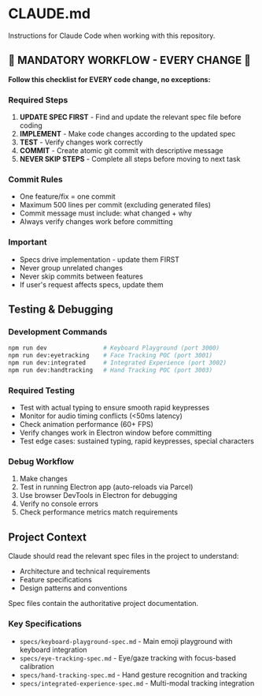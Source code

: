 # CLAUDE.md

Instructions for Claude Code when working with this repository.

## 🚨 MANDATORY WORKFLOW - EVERY CHANGE 🚨

**Follow this checklist for EVERY code change, no exceptions:**

### Required Steps
1. **UPDATE SPEC FIRST** - Find and update the relevant spec file before coding
2. **IMPLEMENT** - Make code changes according to the updated spec
3. **TEST** - Verify changes work correctly
4. **COMMIT** - Create atomic git commit with descriptive message
5. **NEVER SKIP STEPS** - Complete all steps before moving to next task

### Commit Rules
- One feature/fix = one commit
- Maximum 500 lines per commit (excluding generated files)
- Commit message must include: what changed + why
- Always verify changes work before committing

### Important
- Specs drive implementation - update them FIRST
- Never group unrelated changes
- Never skip commits between features
- If user's request affects specs, update them

## Testing & Debugging

### Development Commands
```bash
npm run dev                # Keyboard Playground (port 3000)
npm run dev:eyetracking    # Face Tracking POC (port 3001)
npm run dev:integrated     # Integrated Experience (port 3002)
npm run dev:handtracking   # Hand Tracking POC (port 3003)
```

### Required Testing
- Test with actual typing to ensure smooth rapid keypresses
- Monitor for audio timing conflicts (<50ms latency)
- Check animation performance (60+ FPS)
- Verify changes work in Electron window before committing
- Test edge cases: sustained typing, rapid keypresses, special characters

### Debug Workflow
1. Make changes
2. Test in running Electron app (auto-reloads via Parcel)
3. Use browser DevTools in Electron for debugging
4. Verify no console errors
5. Check performance metrics match requirements

## Project Context
Claude should read the relevant spec files in the project to understand:
- Architecture and technical requirements
- Feature specifications
- Design patterns and conventions

Spec files contain the authoritative project documentation.

### Key Specifications
- `specs/keyboard-playground-spec.md` - Main emoji playground with keyboard integration
- `specs/eye-tracking-spec.md` - Eye/gaze tracking with focus-based calibration
- `specs/hand-tracking-spec.md` - Hand gesture recognition and tracking
- `specs/integrated-experience-spec.md` - Multi-modal tracking integration